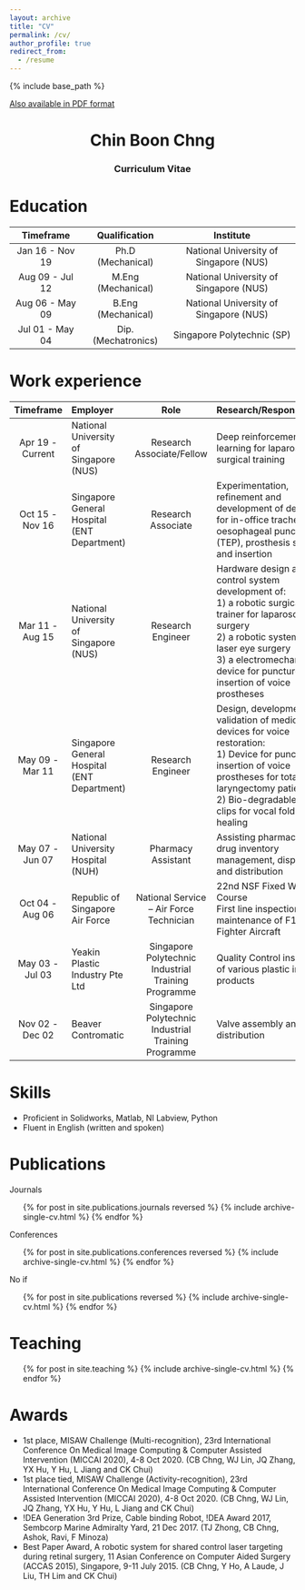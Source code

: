 ```yaml
---
layout: archive
title: "CV"
permalink: /cv/
author_profile: true
redirect_from:
  - /resume
---
```

{% include base_path %}

[Also available in PDF format](http://chngchinboon.github.io/files/paper1.pdf)

<h1 align="center">
Chin Boon Chng
</h1>
<h3 align="center">
Curriculum Vitae
</h3>

Education
======

| Timeframe         | Qualification         | Institute                                 |
| :--------:        |:------:              |:-------:                                 |
| Jan 16 - Nov 19   | Ph.D (Mechanical)    | National University of Singapore (NUS)   |
| Aug 09 - Jul 12   | M.Eng (Mechanical)   | National University of Singapore (NUS)   |
| Aug 06 - May 09   | B.Eng (Mechanical)   | National University of Singapore (NUS)   |
| Jul 01 - May 04   | Dip. (Mechatronics)   | Singapore Polytechnic (SP)               |

Work experience
======

| Timeframe | Employer | Role | Research/Responsibilities |
| :-----:|:----|:------:|:-------|
| Apr 19 - Current | National University of Singapore (NUS)| Research Associate/Fellow   | Deep reinforcement learning for laparoscopic surgical training |
| Oct 15 - Nov 16 | Singapore General Hospital (ENT Department) | Research Associate   | Experimentation, refinement and development of devices for in-office tracheal-oesophageal puncture (TEP), prosthesis sizing and insertion |
| Mar 11 - Aug 15 | National University of Singapore (NUS) | Research Engineer   | Hardware design and control system development of: <br>1) a robotic surgical trainer for laparoscopic surgery <br>2) a robotic system for laser eye surgery <br>3) a electromechanical device for puncture and insertion of voice prostheses |   
| May 09 - Mar 11 | Singapore General Hospital (ENT Department) | Research Engineer | Design, development and validation of medical devices for voice restoration: <br>1) Device for puncture and insertion of voice prostheses for total laryngectomy patients <br>2) Bio-degradable micro-clips for vocal fold wound healing|
| May 07 - Jun 07 | National University Hospital (NUH) | Pharmacy Assistant | Assisting pharmacists in drug inventory management, dispensing and distribution |
| Oct 04 - Aug 06 | Republic of Singapore Air Force | National Service – Air Force Technician | 22nd NSF Fixed Wing Course <br>First line inspection and maintenance of F16 Fighter Aircraft |
| May 03 - Jul 03 | Yeakin Plastic Industry Pte Ltd | Singapore Polytechnic Industrial Training Programme | Quality Control inspection of various plastic injection products |
| Nov 02 - Dec 02 | Beaver Contromatic | Singapore Polytechnic Industrial Training Programme | Valve assembly and distribution |

Skills
======
* Proficient in Solidworks, Matlab, NI Labview, Python
* Fluent in English (written and spoken)
  
Publications
======
Journals
  <ul>{% for post in site.publications.journals reversed %}
    {% include archive-single-cv.html %}
  {% endfor %}</ul>
Conferences
  <ul>{% for post in site.publications.conferences reversed %}
    {% include archive-single-cv.html %}
  {% endfor %}</ul>
  
No if
  <ul>{% for post in site.publications reversed %}  
        {% include archive-single-cv.html %}  
  {% endfor %}</ul>  
  
Teaching
======
  <ul>{% for post in site.teaching %}
    {% include archive-single-cv.html %}
  {% endfor %}</ul>
  
Awards
======
* 1st place, MISAW Challenge (Multi-recognition), 23rd International Conference On Medical Image Computing & Computer Assisted Intervention (MICCAI 2020), 4-8 Oct 2020. (CB Chng, WJ Lin, JQ Zhang, YX Hu, Y Hu, L Jiang and CK Chui)
* 1st place tied, MISAW Challenge (Activity-recognition), 23rd International Conference On Medical Image Computing & Computer Assisted Intervention (MICCAI 2020), 4-8 Oct 2020. (CB Chng, WJ Lin, JQ Zhang, YX Hu, Y Hu, L Jiang and CK Chui)
* !DEA Generation 3rd Prize, Cable binding Robot, !DEA Award 2017, Sembcorp Marine Admiralty Yard, 21 Dec 2017. (TJ Zhong, CB Chng, Ashok, Ravi, F Minoza)
* Best Paper Award, A robotic system for shared control laser targeting during retinal surgery, 11 Asian Conference on Computer Aided Surgery (ACCAS 2015), Singapore, 9-11 July 2015. (CB Chng, Y Ho, A Laude, J Liu, TH Lim and CK Chui)

